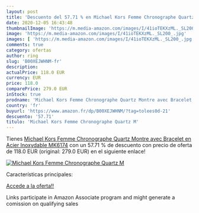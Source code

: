 ```yaml
---
layout: post
title: 'Descuento del 57.71 % en Michael Kors Femme Chronographe Quartz M'
date: 2020-12-05 16:43:48
thumbnailImage: 'https://m.media-amazon.com/images/I/41ioTEKXzML._SL200_.jpg'
image: 'https://m.media-amazon.com/images/I/41ioTEKXzML._SL200_.jpg'
images: [ 'https://m.media-amazon.com/images/I/41ioTEKXzML._SL200_.jpg' ]
comments: true
category: ofertas
author: ring
slug: 'B00XEJWHNM-fr'
description:
actualPrice: 118.0 EUR
currency: EUR
price: 118.0
comparePrice: 279.0 EUR
inStock: true
prodname: 'Michael Kors Femme Chronographe Quartz Montre avec Bracelet en Acier Inoxydable MK6174'
country: 'fr'
buyurl: 'https://www.amazon.fr/dp/B00XEJWHNM/?tag=tolees0d-21'
descuento: '57.71'
titulo: 'Michael Kors Femme Chronographe Quartz M'
---
```


Tienes [Michael Kors Femme Chronographe Quartz Montre avec Bracelet en Acier Inoxydable MK6174](https://www.amazon.fr/dp/B00XEJWHNM/?tag=tolees0d-21) con un 57.71 % de descuento con precio de oferta de 118.0 EUR (original: 279.0 EUR) en el siguiente enlace!

[![Michael Kors Femme Chronographe Quartz M](https://m.media-amazon.com/images/I/41ioTEKXzML._SL200_.jpg)](https://www.amazon.fr/dp/B00XEJWHNM/?tag=tolees0d-21)

Características principales:


[Accede a la oferta!!](https://www.amazon.fr/dp/B00XEJWHNM/?tag=tolees0d-21)

Links participate in Amazon Associate program and might generate a comission on qualifying sales


